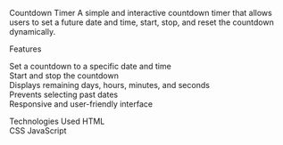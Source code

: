 Countdown Timer
A simple and interactive countdown timer that allows users to set a future date and time, start, stop, and reset the countdown dynamically.

 Features

Set a countdown to a specific date and time  
Start and stop the countdown  
Displays remaining days, hours, minutes, and seconds  
Prevents selecting past dates  
Responsive and user-friendly interface  

 Technologies Used
HTML  
CSS 
JavaScript  
